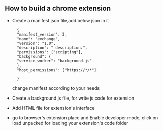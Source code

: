## How to build a chrome extension

- Create a manifest.json file,add below json in it
   
        {
        "manifest_version": 3,
        "name": "exchange",
        "version": "1.0",
        "description": " description.",
        "permissions": ["scripting"],
        "background": {
        "service_worker": "background.js"
        },
        "host_permissions": ["https://*/*"]
        
        }
  

    change manifest according to your needs

- Create a background.js file, for write js code for extension
- Add HTML file for extension's interface
- go to browser's extension place and Enable developer mode, click on load unpacked for loading your extension's code folder 